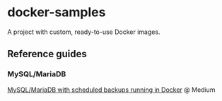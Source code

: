 # docker-samples

A project with custom, ready-to-use Docker images.

## Reference guides

### MySQL/MariaDB

<a href="https://medium.com/@ricardolsmendes/mysql-mariadb-with-scheduled-backup-jobs-running-in-docker-1956e9892e78" target="_blank">MySQL/MariaDB with scheduled backups running in Docker</a> @ Medium
